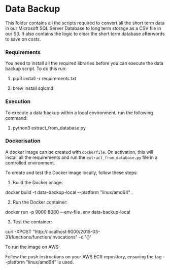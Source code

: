 # Data Backup

This folder contains all the scripts required to convert all the short term data in our Microsoft SQL Server Database to long term storage as a CSV file in our S3. It also contains the logic to clear the short term database afterwords to save on costs. 

### Requirements

You need to install all the required libraries before you can execute the data backup script. To do this run:

1. pip3 install -r requirements.txt

2. brew install sqlcmd

### Execution

To execute a data backup within a local environment, run the following command:

1. python3 extract_from_database.py


### Dockerisation

A docker image can be created with `dockerfile`. On activation, this will install all the requirements and run the `extract_from_database.py` file in a controlled environment.

To create and test the Docker image locally, follow these steps:

1. Build the Docker image:

docker build -t data-backup-local --platform "linux/amd64" .

2. Run the Docker container:

docker run -p 9000:8080 --env-file .env data-backup-local

3. Test the container:

curl -XPOST "http://localhost:9000/2015-03-31/functions/function/invocations" -d '{}'

To run the image on AWS:

Follow the push instructions on your AWS ECR repository, ensuring the tag --platform "linux/amd64" is used.
